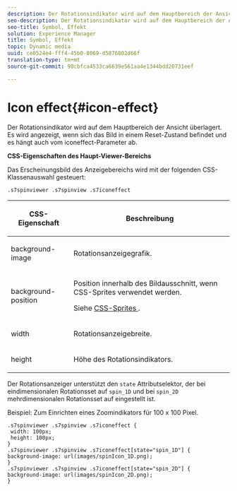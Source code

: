 ```yaml
---
description: Der Rotationsindikator wird auf dem Hauptbereich der Ansicht überlagert. Es wird angezeigt, wenn sich das Bild in einem Reset-Zustand befindet und es hängt auch vom iconeffect-Parameter ab.
seo-description: Der Rotationsindikator wird auf dem Hauptbereich der Ansicht überlagert. Es wird angezeigt, wenn sich das Bild in einem Reset-Zustand befindet und es hängt auch vom iconeffect-Parameter ab.
seo-title: Symbol, Effekt
solution: Experience Manager
title: Symbol, Effekt
topic: Dynamic media
uuid: ce0524e4-fff4-45b0-8069-d5876802d66f
translation-type: tm+mt
source-git-commit: 90cbfca4533ca6639e561aa4e1344bdd20731eef

---
```



# Icon effect{#icon-effect}

Der Rotationsindikator wird auf dem Hauptbereich der Ansicht überlagert. Es wird angezeigt, wenn sich das Bild in einem Reset-Zustand befindet und es hängt auch vom iconeffect-Parameter ab.

<!--<a id="section_061E550C1C1D4DB2BD663A898895B38C"></a>-->

**CSS-Eigenschaften des Haupt-Viewer-Bereichs**

Das Erscheinungsbild des Anzeigebereichs wird mit der folgenden CSS-Klassenauswahl gesteuert:

```
.s7spinviewer .s7spinview .s7iconeffect
```

<table id="table_94EE3F5BBE4547C0B4943471CEE7EDE4"> 
 <thead> 
  <tr> 
   <th colname="col1" class="entry"> <p> CSS-Eigenschaft </p> </th> 
   <th colname="col2" class="entry"> <p>Beschreibung </p> </th> 
  </tr> 
 </thead>
 <tbody> 
  <tr> 
   <td colname="col1"> <p> <span class="codeph"> background-image </span> </p> </td> 
   <td colname="col2"> <p> Rotationsanzeigegrafik. </p> </td> 
  </tr> 
  <tr> 
   <td colname="col1"> <p> <span class="codeph"> background-position </span> </p> </td> 
   <td colname="col2"> <p> Position innerhalb des Bildausschnitt, wenn CSS-Sprites verwendet werden. </p> <p>Siehe <a href="../../../c-html5-s7-aem-asset-viewers/c-html5-spin-viewer-about/c-html5-spin-viewer-customizingviewer/c-html5-spin-viewer-customizingviewer.md#section-b671c70acf284cb0aea678c2d2e4babc" format="dita" scope="local"> CSS-Sprites </a>. </p> </td> 
  </tr> 
  <tr> 
   <td colname="col1"> <p> <span class="codeph"> width </span> </p> </td> 
   <td colname="col2"> <p>Rotationsanzeigebreite. </p> </td> 
  </tr> 
  <tr> 
   <td colname="col1"> <p> <span class="codeph"> height </span> </p> </td> 
   <td colname="col2"> <p>Höhe des Rotationsindikators. </p> </td> 
  </tr> 
 </tbody> 
</table>

Der Rotationsanzeiger unterstützt den `state` Attributselektor, der bei eindimensionalen Rotationsset auf `spin_1D` und bei `spin_2D` mehrdimensionalen Rotationsset auf eingestellt ist.

Beispiel: Zum Einrichten eines Zoomindikators für 100 x 100 Pixel.

```
.s7spinviewer .s7spinview .s7iconeffect { 
 width: 100px; 
 height: 100px; 
} 
.s7spinviewer .s7spinview .s7iconeffect[state="spin_1D"] { 
background-image: url(images/spinIcon_1D.png); 
} 
.s7spinviewer .s7spinview .s7iconeffect[state="spin_2D"] { 
background-image: url(images/spinIcon_2D.png); 
}
```

